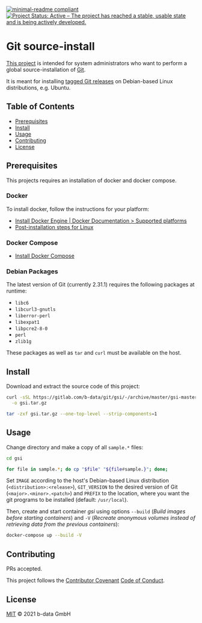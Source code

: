 [![minimal-readme compliant](https://img.shields.io/badge/readme%20style-minimal-brightgreen.svg)](https://github.com/RichardLitt/standard-readme/blob/master/example-readmes/minimal-readme.md) [![Project Status: Active – The project has reached a stable, usable state and is being actively developed.](https://www.repostatus.org/badges/latest/active.svg)](https://www.repostatus.org/#active)

# Git source-install

[This project](https://gitlab.com/b-data/git/gsi) is intended for system
administrators who want to perform a global source-installation of
[Git](https://github.com/git/git).

It is meant for installing
[tagged Git releases](https://github.com/git/git/releases) on Debian-based
Linux distributions, e.g. Ubuntu.

## Table of Contents

*  [Prerequisites](#prerequisites)
*  [Install](#install)
*  [Usage](#usage)
*  [Contributing](#contributing)
*  [License](#license)

## Prerequisites

This projects requires an installation of docker and docker compose.

### Docker

To install docker, follow the instructions for your platform:

*  [Install Docker Engine | Docker Documentation > Supported platforms](https://docs.docker.com/engine/install/#supported-platforms)
*  [Post-installation steps for Linux](https://docs.docker.com/engine/install/linux-postinstall/)

### Docker Compose

*  [Install Docker Compose](https://docs.docker.com/compose/install/)

### Debian Packages

The latest version of Git (currently 2.31.1) requires the following packages at
runtime:

*  `libc6`
*  `libcurl3-gnutls`
*  `liberror-perl`
*  `libexpat1`
*  `libpcre2-8-0`
*  `perl`
*  `zlib1g`

These packages as well as `tar` and `curl` must be available on the host.

## Install

Download and extract the source code of this project:

```bash
curl -sSL https://gitlab.com/b-data/git/gsi/-/archive/master/gsi-master.tar.gz \
  -o gsi.tar.gz

tar -zxf gsi.tar.gz --one-top-level --strip-components=1
```

## Usage

Change directory and make a copy of all `sample.*` files:

```bash
cd gsi

for file in sample.*; do cp "$file" "${file#sample.}"; done;
```

Set `IMAGE` according to the host's Debian-based Linux distribution
(`<distribution>:<release>`), `GIT_VERSION` to the desired version of Git
(`<major>.<minor>.<patch>`) and `PREFIX` to the location, where you want the
git programs to be installed (default: `/usr/local`).

Then, create and start container _gsi_ using options `--build` (_Build images
before starting containers_) and `-V` (_Recreate anonymous volumes instead of
retrieving data from the previous containers_):

```bash
docker-compose up --build -V
```

## Contributing

PRs accepted.

This project follows the
[Contributor Covenant](https://www.contributor-covenant.org)
[Code of Conduct](CODE_OF_CONDUCT.md).

## License

[MIT](LICENSE) © 2021 b-data GmbH

